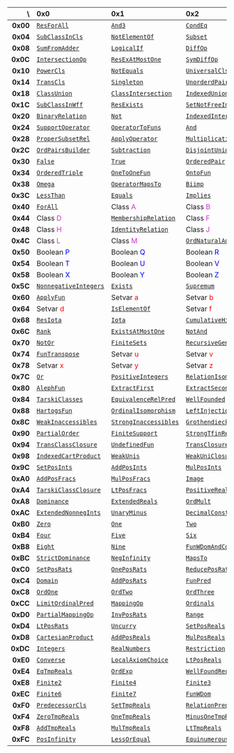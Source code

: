 | \    | 0x0 | 0x1 | 0x2 | 0x3 |
| ---: | :-- | :-- | :-- | :-- |
| **0x00** | [`ResForAll`] | [`And3`] | [`CondEq`] | [`CarryFromAdder`] |
| **0x04** | [`SubClassInCls`] | [`NotElementOf`] | [`Subset`] | [`ProperSubset`] |
| **0x08** | [`SumFromAdder`] | [`LogicalIf`] | [`DiffOp`] | [`UnionOp`] |
| **0x0C** | [`IntersectionOp`] | [`ResExAtMostOne`] | [`SymDiffOp`] | [`Or3`] |
| **0x10** | [`PowerCls`] | [`NotEquals`] | [`UniversalCls`] | [`ResExExactlyOne`] |
| **0x14** | [`TransCls`] | [`Singleton`] | [`UnorderdPair`] | [`UnorderdTriple`] |
| **0x18** | [`ClassUnion`] | [`ClassIntersection`] | [`IndexedUnion`] | [`SubSetInWff`] |
| **0x1C** | [`SubClassInWff`] | [`ResExists`] | [`SetNotFreeInWff`] | [`SetNotFreeInCls`] |
| **0x20** | [`BinaryRelation`] | [`Not`] | [`IndexedIntersection`] | [`DisjointFamily`] |
| **0x24** | [`SupportOperator`] | [`OperatorToFuns`] | [`And`] | [`RelationToFuns`] |
| **0x28** | [`ProperSubsetRel`] | [`ApplyOperator`] | [`Multiplication`] | [`Addition`] |
| **0x2C** | [`OrdPairsBuilder`] | [`Subtraction`] | [`DisjointUnion`] | [`Division`] |
| **0x30** | [`False`] | [`True`] | [`OrderedPair`] | [`ExistsExactlyOne`] |
| **0x34** | [`OrderedTriple`] | [`OneToOneFun`] | [`OntoFun`] | [`OneToOneOntoFun`] |
| **0x38** | [`Omega`] | [`OperatorMapsTo`] | [`Biimp`] | [`OperatorBuilder`] |
| **0x3C** | [`LessThan`] | [`Equals`] | [`Implies`] | [`ClassIf`] |
| **0x40** | [`ForAll`] | Class <span style="color: #C3C">A</span> | Class <span style="color: #C3C">B</span> | Class <span style="color: #C3C">C</span> |
| **0x44** | Class <span style="color: #C3C">D</span> | [`MembershipRelation`] | Class <span style="color: #C3C">F</span> | Class <span style="color: #C3C">G</span> |
| **0x48** | Class <span style="color: #C3C">H</span> | [`IdentityRelation`] | Class <span style="color: #C3C">J</span> | Class <span style="color: #C3C">K</span> |
| **0x4C** | Class <span style="color: #C3C">L</span> | Class <span style="color: #C3C">M</span> | [`OrdNaturalAdd`] | [`EmptyCls`] |
| **0x50** | Boolean <span style="color: blue">P</span> | Boolean <span style="color: blue">Q</span> | Boolean <span style="color: blue">R</span> | Boolean <span style="color: blue">S</span> |
| **0x54** | Boolean <span style="color: blue">T</span> | Boolean <span style="color: blue">U</span> | Boolean <span style="color: blue">V</span> | Boolean <span style="color: blue">W</span> |
| **0x58** | Boolean <span style="color: blue">X</span> | Boolean <span style="color: blue">Y</span> | Boolean <span style="color: blue">Z</span> | [`EquivalenceCls`] |
| **0x5C** | [`NonnegativeIntegers`] | [`Exists`] | [`Supremum`] | [`Infimum`] |
| **0x60** | [`ApplyFun`] | Setvar <span style="color: red">a</span> | Setvar <span style="color: red">b</span> | Setvar <span style="color: red">c</span> |
| **0x64** | Setvar <span style="color: red">d</span> | [`IsElementOf`] | Setvar <span style="color: red">f</span> | Setvar <span style="color: red">g</span> |
| **0x68** | [`ResIota`] | [`Iota`] | [`CumulativeHierarchy`] | [`FiniteIntersection`] |
| **0x6C** | [`Rank`] | [`ExistsAtMostOne`] | [`NotAnd`] | [`ExclusiveOr`] |
| **0x70** | [`NotOr`] | [`FiniteSets`] | [`RecursiveGenerator`] | [`IndexAwareRecGen`] |
| **0x74** | [`FunTranspose`] | Setvar <span style="color: red">u</span> | Setvar <span style="color: red">v</span> | Setvar <span style="color: red">w</span> |
| **0x78** | Setvar <span style="color: red">x</span> | Setvar <span style="color: red">y</span> | Setvar <span style="color: red">z</span> | [`ClassBuilder`] |
| **0x7C** | [`Or`] | [`PositiveIntegers`] | [`RelationIsometry`] | [`ChoiceAxiomHolds`] |
| **0x80** | [`AlephFun`] | [`ExtractFirst`] | [`ExtractSecond`] | [`CantorNormalForm`] |
| **0x84** | [`TarskiClasses`] | [`EquivalenceRelPred`] | [`WellFounded`] | [`GenContinuumHyp`] |
| **0x88** | [`HartogsFun`] | [`OrdinalIsomorphism`] | [`LeftInjection`] | [`RightInjection`] |
| **0x8C** | [`WeakInaccessibles`] | [`StrongInaccessibles`] | [`GrothendieckUnis`] | [`CompleteOrder`] |
| **0x90** | [`PartialOrder`] | [`FiniteSupport`] | [`StrongTfinRecGen`] | [`SetLike`] |
| **0x94** | [`TransClassClosure`] | [`UndefinedFun`] | [`TransClosureFun`] | [`WellOrdering`] |
| **0x98** | [`IndexedCartProduct`] | [`WeakUnis`] | [`WeakUniClosure`] | [`WeakDominance`] |
| **0x9C** | [`SetPosInts`] | [`AddPosInts`] | [`MulPosInts`] | [`LtPosInts`] |
| **0xA0** | [`AddPosFracs`] | [`MulPosFracs`] | [`Image`] | [`Cardinality`] |
| **0xA4** | [`TarskiClassClosure`] | [`LtPosFracs`] | [`PositiveReals`] | [`EqPosFracs`] |
| **0xA8** | [`Dominance`] | [`ExtendedReals`] | [`OrdMult`] | [`OrdAdd`] |
| **0xAC** | [`ExtendedNonnegInts`] | [`UnaryMinus`] | [`DecimalConstructor`] | [`QuotientSets`] |
| **0xB0** | [`Zero`] | [`One`] | [`Two`] | [`Three`] |
| **0xB4** | [`Four`] | [`Five`] | [`Six`] | [`Seven`] |
| **0xB8** | [`Eight`] | [`Nine`] | [`FunWDomAndCodom`] | [`SqrtMinusOne`] |
| **0xBC** | [`StrictDominance`] | [`NegInfinity`] | [`MapsTo`] | [`UpperIntegers`] |
| **0xC0** | [`SetPosRats`] | [`OnePosRats`] | [`ReducePosRats`] | [`Curry`] |
| **0xC4** | [`Domain`] | [`AddPosRats`] | [`FunPred`] | [`MulPosRats`] |
| **0xC8** | [`OrdOne`] | [`OrdTwo`] | [`OrdThree`] | [`OrdFour`] |
| **0xCC** | [`LimitOrdinalPred`] | [`MappingOp`] | [`Ordinals`] | [`OrdinalPred`] |
| **0xD0** | [`PartialMappingOp`] | [`InvPosRats`] | [`Range`] | [`SmoFunPred`] |
| **0xD4** | [`LtPosRats`] | [`Uncurry`] | [`SetPosReals`] | [`OnePosReals`] |
| **0xD8** | [`CartesianProduct`] | [`AddPosReals`] | [`MulPosReals`] | [`ComplexNumbers`] |
| **0xDC** | [`Integers`] | [`RealNumbers`] | [`Restriction`] | [`LtReals`] |
| **0xE0** | [`Converse`] | [`LocalAxiomChoice`] | [`LtPosReals`] | [`Cofinality`] |
| **0xE4** | [`EqTmpReals`] | [`OrdExp`] | [`WellFoundRecGen`] | [`Finite1a`] |
| **0xE8** | [`Finite2`] | [`Finite4`] | [`Finite3`] | [`Finite5`] |
| **0xEC** | [`Finite6`] | [`Finite7`] | [`FunWDom`] | [`Compose`] |
| **0xF0** | [`PredecessorCls`] | [`SetTmpReals`] | [`RelationPred`] | [`Successor`] |
| **0xF4** | [`ZeroTmpReals`] | [`OneTmpReals`] | [`MinusOneTmpReals`] | [`WellOrderRecGen`] |
| **0xF8** | [`AddTmpReals`] | [`MulTmpReals`] | [`LtTmpReals`] | [`ResClassBuilder`] |
| **0xFC** | [`PosInfinity`] | [`LessOrEqual`] | [`Equinumerous`] | [`Rationals`] |

[`True`]: crate::NodeByte::True
[`False`]: crate::NodeByte::False
[`ChoiceAxiomHolds`]: crate::NodeByte::ChoiceAxiomHolds
[`Not`]: crate::NodeByte::Not
[`TransCls`]: crate::NodeByte::TransCls
[`RelationPred`]: crate::NodeByte::RelationPred
[`OrdinalPred`]: crate::NodeByte::OrdinalPred
[`LimitOrdinalPred`]: crate::NodeByte::LimitOrdinalPred
[`FunPred`]: crate::NodeByte::FunPred
[`SmoFunPred`]: crate::NodeByte::SmoFunPred
[`Implies`]: crate::NodeByte::Implies
[`Biimp`]: crate::NodeByte::Biimp
[`And`]: crate::NodeByte::And
[`Or`]: crate::NodeByte::Or
[`NotAnd`]: crate::NodeByte::NotAnd
[`ExclusiveOr`]: crate::NodeByte::ExclusiveOr
[`NotOr`]: crate::NodeByte::NotOr
[`ForAll`]: crate::NodeByte::ForAll
[`Exists`]: crate::NodeByte::Exists
[`ExistsAtMostOne`]: crate::NodeByte::ExistsAtMostOne
[`ExistsExactlyOne`]: crate::NodeByte::ExistsExactlyOne
[`SetNotFreeInWff`]: crate::NodeByte::SetNotFreeInWff
[`SetNotFreeInCls`]: crate::NodeByte::SetNotFreeInCls
[`Equals`]: crate::NodeByte::Equals
[`IsElementOf`]: crate::NodeByte::IsElementOf
[`NotEquals`]: crate::NodeByte::NotEquals
[`NotElementOf`]: crate::NodeByte::NotElementOf
[`Subset`]: crate::NodeByte::Subset
[`ProperSubset`]: crate::NodeByte::ProperSubset
[`PartialOrder`]: crate::NodeByte::PartialOrder
[`CompleteOrder`]: crate::NodeByte::CompleteOrder
[`WellFounded`]: crate::NodeByte::WellFounded
[`SetLike`]: crate::NodeByte::SetLike
[`WellOrdering`]: crate::NodeByte::WellOrdering
[`FunWDom`]: crate::NodeByte::FunWDom
[`EquivalenceRelPred`]: crate::NodeByte::EquivalenceRelPred
[`And3`]: crate::NodeByte::And3
[`Or3`]: crate::NodeByte::Or3
[`SumFromAdder`]: crate::NodeByte::SumFromAdder
[`CarryFromAdder`]: crate::NodeByte::CarryFromAdder
[`LogicalIf`]: crate::NodeByte::LogicalIf
[`SubSetInWff`]: crate::NodeByte::SubSetInWff
[`CondEq`]: crate::NodeByte::CondEq
[`ResForAll`]: crate::NodeByte::ResForAll
[`ResExists`]: crate::NodeByte::ResExists
[`ResExAtMostOne`]: crate::NodeByte::ResExAtMostOne
[`ResExExactlyOne`]: crate::NodeByte::ResExExactlyOne
[`DisjointFamily`]: crate::NodeByte::DisjointFamily
[`SubClassInWff`]: crate::NodeByte::SubClassInWff
[`BinaryRelation`]: crate::NodeByte::BinaryRelation
[`FunWDomAndCodom`]: crate::NodeByte::FunWDomAndCodom
[`OneToOneFun`]: crate::NodeByte::OneToOneFun
[`OntoFun`]: crate::NodeByte::OntoFun
[`OneToOneOntoFun`]: crate::NodeByte::OneToOneOntoFun
[`RelationIsometry`]: crate::NodeByte::RelationIsometry
[`UniversalCls`]: crate::NodeByte::UniversalCls
[`EmptyCls`]: crate::NodeByte::EmptyCls
[`IdentityRelation`]: crate::NodeByte::IdentityRelation
[`MembershipRelation`]: crate::NodeByte::MembershipRelation
[`Ordinals`]: crate::NodeByte::Ordinals
[`ProperSubsetRel`]: crate::NodeByte::ProperSubsetRel
[`Omega`]: crate::NodeByte::Omega
[`ExtractFirst`]: crate::NodeByte::ExtractFirst
[`ExtractSecond`]: crate::NodeByte::ExtractSecond
[`SupportOperator`]: crate::NodeByte::SupportOperator
[`UndefinedFun`]: crate::NodeByte::UndefinedFun
[`OrdOne`]: crate::NodeByte::OrdOne
[`OrdTwo`]: crate::NodeByte::OrdTwo
[`OrdThree`]: crate::NodeByte::OrdThree
[`OrdFour`]: crate::NodeByte::OrdFour
[`OrdAdd`]: crate::NodeByte::OrdAdd
[`OrdMult`]: crate::NodeByte::OrdMult
[`OrdExp`]: crate::NodeByte::OrdExp
[`OrdNaturalAdd`]: crate::NodeByte::OrdNaturalAdd
[`MappingOp`]: crate::NodeByte::MappingOp
[`PartialMappingOp`]: crate::NodeByte::PartialMappingOp
[`Equinumerous`]: crate::NodeByte::Equinumerous
[`Dominance`]: crate::NodeByte::Dominance
[`StrictDominance`]: crate::NodeByte::StrictDominance
[`FiniteSets`]: crate::NodeByte::FiniteSets
[`FiniteSupport`]: crate::NodeByte::FiniteSupport
[`FiniteIntersection`]: crate::NodeByte::FiniteIntersection
[`HartogsFun`]: crate::NodeByte::HartogsFun
[`WeakDominance`]: crate::NodeByte::WeakDominance
[`CantorNormalForm`]: crate::NodeByte::CantorNormalForm
[`TransClosureFun`]: crate::NodeByte::TransClosureFun
[`CumulativeHierarchy`]: crate::NodeByte::CumulativeHierarchy
[`Rank`]: crate::NodeByte::Rank
[`LeftInjection`]: crate::NodeByte::LeftInjection
[`RightInjection`]: crate::NodeByte::RightInjection
[`Cardinality`]: crate::NodeByte::Cardinality
[`AlephFun`]: crate::NodeByte::AlephFun
[`Cofinality`]: crate::NodeByte::Cofinality
[`Finite1a`]: crate::NodeByte::Finite1a
[`Finite2`]: crate::NodeByte::Finite2
[`Finite4`]: crate::NodeByte::Finite4
[`Finite3`]: crate::NodeByte::Finite3
[`Finite5`]: crate::NodeByte::Finite5
[`Finite6`]: crate::NodeByte::Finite6
[`Finite7`]: crate::NodeByte::Finite7
[`GenContinuumHyp`]: crate::NodeByte::GenContinuumHyp
[`WeakInaccessibles`]: crate::NodeByte::WeakInaccessibles
[`StrongInaccessibles`]: crate::NodeByte::StrongInaccessibles
[`WeakUnis`]: crate::NodeByte::WeakUnis
[`WeakUniClosure`]: crate::NodeByte::WeakUniClosure
[`TarskiClasses`]: crate::NodeByte::TarskiClasses
[`GrothendieckUnis`]: crate::NodeByte::GrothendieckUnis
[`TarskiClassClosure`]: crate::NodeByte::TarskiClassClosure
[`SetPosInts`]: crate::NodeByte::SetPosInts
[`AddPosInts`]: crate::NodeByte::AddPosInts
[`MulPosInts`]: crate::NodeByte::MulPosInts
[`LtPosInts`]: crate::NodeByte::LtPosInts
[`AddPosFracs`]: crate::NodeByte::AddPosFracs
[`MulPosFracs`]: crate::NodeByte::MulPosFracs
[`LtPosFracs`]: crate::NodeByte::LtPosFracs
[`EqPosFracs`]: crate::NodeByte::EqPosFracs
[`SetPosRats`]: crate::NodeByte::SetPosRats
[`OnePosRats`]: crate::NodeByte::OnePosRats
[`ReducePosRats`]: crate::NodeByte::ReducePosRats
[`AddPosRats`]: crate::NodeByte::AddPosRats
[`MulPosRats`]: crate::NodeByte::MulPosRats
[`InvPosRats`]: crate::NodeByte::InvPosRats
[`LtPosRats`]: crate::NodeByte::LtPosRats
[`SetPosReals`]: crate::NodeByte::SetPosReals
[`OnePosReals`]: crate::NodeByte::OnePosReals
[`AddPosReals`]: crate::NodeByte::AddPosReals
[`MulPosReals`]: crate::NodeByte::MulPosReals
[`LtPosReals`]: crate::NodeByte::LtPosReals
[`EqTmpReals`]: crate::NodeByte::EqTmpReals
[`SetTmpReals`]: crate::NodeByte::SetTmpReals
[`ZeroTmpReals`]: crate::NodeByte::ZeroTmpReals
[`OneTmpReals`]: crate::NodeByte::OneTmpReals
[`MinusOneTmpReals`]: crate::NodeByte::MinusOneTmpReals
[`AddTmpReals`]: crate::NodeByte::AddTmpReals
[`MulTmpReals`]: crate::NodeByte::MulTmpReals
[`LtTmpReals`]: crate::NodeByte::LtTmpReals
[`ComplexNumbers`]: crate::NodeByte::ComplexNumbers
[`RealNumbers`]: crate::NodeByte::RealNumbers
[`Zero`]: crate::NodeByte::Zero
[`One`]: crate::NodeByte::One
[`SqrtMinusOne`]: crate::NodeByte::SqrtMinusOne
[`Addition`]: crate::NodeByte::Addition
[`LtReals`]: crate::NodeByte::LtReals
[`Multiplication`]: crate::NodeByte::Multiplication
[`PosInfinity`]: crate::NodeByte::PosInfinity
[`NegInfinity`]: crate::NodeByte::NegInfinity
[`ExtendedReals`]: crate::NodeByte::ExtendedReals
[`LessThan`]: crate::NodeByte::LessThan
[`LessOrEqual`]: crate::NodeByte::LessOrEqual
[`Subtraction`]: crate::NodeByte::Subtraction
[`Division`]: crate::NodeByte::Division
[`PositiveIntegers`]: crate::NodeByte::PositiveIntegers
[`Two`]: crate::NodeByte::Two
[`Three`]: crate::NodeByte::Three
[`Four`]: crate::NodeByte::Four
[`Five`]: crate::NodeByte::Five
[`Six`]: crate::NodeByte::Six
[`Seven`]: crate::NodeByte::Seven
[`Eight`]: crate::NodeByte::Eight
[`Nine`]: crate::NodeByte::Nine
[`NonnegativeIntegers`]: crate::NodeByte::NonnegativeIntegers
[`ExtendedNonnegInts`]: crate::NodeByte::ExtendedNonnegInts
[`Integers`]: crate::NodeByte::Integers
[`UpperIntegers`]: crate::NodeByte::UpperIntegers
[`Rationals`]: crate::NodeByte::Rationals
[`PositiveReals`]: crate::NodeByte::PositiveReals
[`PowerCls`]: crate::NodeByte::PowerCls
[`Singleton`]: crate::NodeByte::Singleton
[`ClassUnion`]: crate::NodeByte::ClassUnion
[`ClassIntersection`]: crate::NodeByte::ClassIntersection
[`Converse`]: crate::NodeByte::Converse
[`Domain`]: crate::NodeByte::Domain
[`Range`]: crate::NodeByte::Range
[`Successor`]: crate::NodeByte::Successor
[`OperatorToFuns`]: crate::NodeByte::OperatorToFuns
[`RelationToFuns`]: crate::NodeByte::RelationToFuns
[`FunTranspose`]: crate::NodeByte::FunTranspose
[`Curry`]: crate::NodeByte::Curry
[`Uncurry`]: crate::NodeByte::Uncurry
[`StrongTfinRecGen`]: crate::NodeByte::StrongTfinRecGen
[`TransClassClosure`]: crate::NodeByte::TransClassClosure
[`LocalAxiomChoice`]: crate::NodeByte::LocalAxiomChoice
[`UnaryMinus`]: crate::NodeByte::UnaryMinus
[`ClassBuilder`]: crate::NodeByte::ClassBuilder
[`Iota`]: crate::NodeByte::Iota
[`DiffOp`]: crate::NodeByte::DiffOp
[`UnionOp`]: crate::NodeByte::UnionOp
[`IntersectionOp`]: crate::NodeByte::IntersectionOp
[`SymDiffOp`]: crate::NodeByte::SymDiffOp
[`UnorderdPair`]: crate::NodeByte::UnorderdPair
[`OrderedPair`]: crate::NodeByte::OrderedPair
[`CartesianProduct`]: crate::NodeByte::CartesianProduct
[`Restriction`]: crate::NodeByte::Restriction
[`Image`]: crate::NodeByte::Image
[`Compose`]: crate::NodeByte::Compose
[`ApplyFun`]: crate::NodeByte::ApplyFun
[`RecursiveGenerator`]: crate::NodeByte::RecursiveGenerator
[`IndexAwareRecGen`]: crate::NodeByte::IndexAwareRecGen
[`EquivalenceCls`]: crate::NodeByte::EquivalenceCls
[`QuotientSets`]: crate::NodeByte::QuotientSets
[`OrdinalIsomorphism`]: crate::NodeByte::OrdinalIsomorphism
[`DisjointUnion`]: crate::NodeByte::DisjointUnion
[`DecimalConstructor`]: crate::NodeByte::DecimalConstructor
[`ClassIf`]: crate::NodeByte::ClassIf
[`OrdPairsBuilder`]: crate::NodeByte::OrdPairsBuilder
[`ResClassBuilder`]: crate::NodeByte::ResClassBuilder
[`ResIota`]: crate::NodeByte::ResIota
[`IndexedUnion`]: crate::NodeByte::IndexedUnion
[`IndexedIntersection`]: crate::NodeByte::IndexedIntersection
[`MapsTo`]: crate::NodeByte::MapsTo
[`IndexedCartProduct`]: crate::NodeByte::IndexedCartProduct
[`SubClassInCls`]: crate::NodeByte::SubClassInCls
[`UnorderdTriple`]: crate::NodeByte::UnorderdTriple
[`OrderedTriple`]: crate::NodeByte::OrderedTriple
[`PredecessorCls`]: crate::NodeByte::PredecessorCls
[`ApplyOperator`]: crate::NodeByte::ApplyOperator
[`WellFoundRecGen`]: crate::NodeByte::WellFoundRecGen
[`WellOrderRecGen`]: crate::NodeByte::WellOrderRecGen
[`Supremum`]: crate::NodeByte::Supremum
[`Infimum`]: crate::NodeByte::Infimum
[`OperatorBuilder`]: crate::NodeByte::OperatorBuilder
[`OperatorMapsTo`]: crate::NodeByte::OperatorMapsTo
